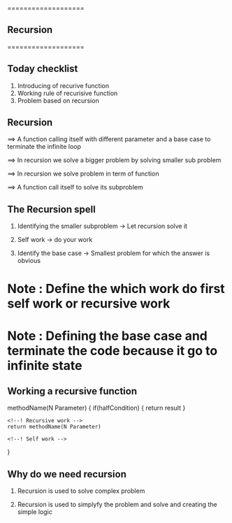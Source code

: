 
===================
## Recursion ##
===================

## Today checklist

1. Introducing of recurive function
2. Working rule of recurisive function
3. Problem based on recursion



## Recursion

==> A function calling itself with different parameter and a base case to terminate the infinite loop

==> In recursion we solve a bigger problem by solving smaller sub problem

==> In recursion we solve problem in term of function

==> A function call itself to solve its subproblem




## The Recursion spell

1. Identifying the smaller subproblem -> Let recursion solve it

2. Self work  -> do your work

3. Identify the base case -> Smallest problem for which the answer is obvious


# Note : Define the which work do first self work or recursive work

# Note : Defining the base case and terminate the code because it go to infinite state




## Working a recursive function

methodName(N Parameter)
{
    <!--! Base case -->
    if(halfCondition)
    {
        return result
    }

    <!--! Recursive work -->
    return methodName(N Parameter)

    <!--! Self work -->
}





## Why do we need recursion

1. Recursion is used to solve complex problem

2. Recursion is used to simplyfy the problem and solve and creating the simple logic





